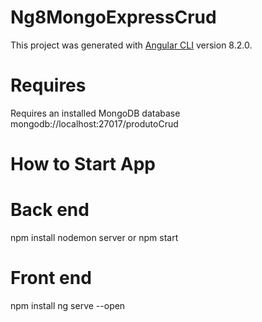 # Ng8MongoExpressCrud

This project was generated with [Angular CLI](https://github.com/angular/angular-cli) version 8.2.0.

# Requires
Requires an installed MongoDB database
mongodb://localhost:27017/produtoCrud

# How to Start App

# Back end
npm install
nodemon server or npm start

# Front end
npm install
ng serve --open
